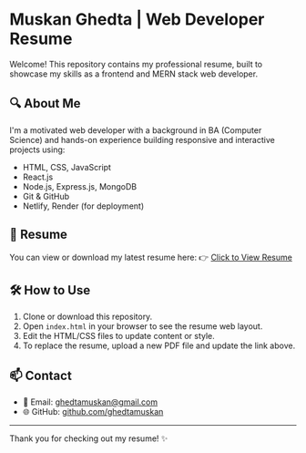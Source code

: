 # Muskan Ghedta | Web Developer Resume

Welcome! This repository contains my professional resume, built to showcase my skills as a frontend and MERN stack web developer.

## 🔍 About Me

I'm a motivated web developer with a background in BA (Computer Science) and hands-on experience building responsive and interactive projects using:

- HTML, CSS, JavaScript
- React.js
- Node.js, Express.js, MongoDB
- Git & GitHub
- Netlify, Render (for deployment)

## 📄 Resume

You can view or download my latest resume here:
👉 [Click to View Resume](https://muskan-resume.netlify.app/)

## 🛠️ How to Use

1. Clone or download this repository.
2. Open `index.html` in your browser to see the resume web layout.
3. Edit the HTML/CSS files to update content or style.
4. To replace the resume, upload a new PDF file and update the link above.

## 📫 Contact

- 📧 Email: ghedtamuskan@gmail.com
- 🌐 GitHub: [github.com/ghedtamuskan](https://github.com/ghedtamuskan)
  

---

Thank you for checking out my resume! ✨

